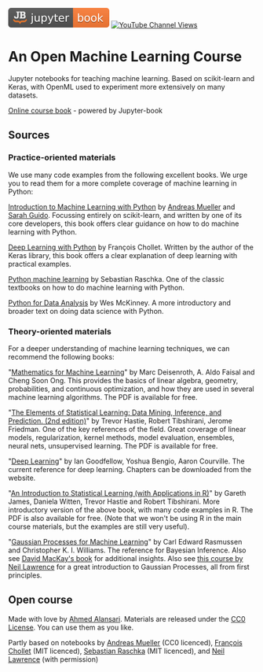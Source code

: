[![Jupyter Book Badge](https://raw.githubusercontent.com/executablebooks/jupyter-book/master/docs/images/badge.svg)](https://ml-course.github.io/)
[![YouTube Channel Views](https://img.shields.io/youtube/channel/views/UCurDcl-q8dkRF5WFMCW1tSA?style=social)](https://www.youtube.com/channel/UCurDcl-q8dkRF5WFMCW1tSA)


# An Open Machine Learning Course

Jupyter notebooks for teaching machine learning. Based on scikit-learn and Keras, with OpenML used to experiment more extensively on many datasets.

[Online course book](https://ml-course.github.io/) - powered by Jupyter-book

## Sources
### Practice-oriented materials
We use many code examples from the following excellent books. We urge you to read them for a more complete coverage of machine learning in Python:

[Introduction to Machine Learning with Python](http://shop.oreilly.com/product/0636920030515.do>) by [Andreas Mueller](http://amueller.io) and [Sarah Guido](https://twitter.com/sarah_guido). Focussing entirely on scikit-learn, and written by one of its core developers, this book offers clear guidance on how to do machine learning with Python.

[Deep Learning with Python](https://www.manning.com/books/deep-learning-with-python) by François Chollet. Written by the author of the Keras library, this book offers a clear explanation of deep learning with practical examples.

[Python machine learning](https://www.amazon.com/Python-Machine-Learning-Sebastian-Raschka/dp/1783555130/ref=sr_1_1?ie=UTF8&qid=1472342570&sr=8-1&keywords=sebastian+raschka) by Sebastian Raschka. One of the classic textbooks on how to do machine learning with Python.

[Python for Data Analysis](http://shop.oreilly.com/product/0636920023784.do) by Wes McKinney. A more introductory and broader text on doing data science with Python.

### Theory-oriented materials
For a deeper understanding of machine learning techniques, we can recommend the following books:

"[Mathematics for Machine Learning](https://mml-book.github.io/book/mml-book.pdf)" by Marc Deisenroth, A. Aldo Faisal and Cheng Soon Ong. This provides the basics of linear algebra, geometry, probabilities, and continuous optimization, and how they are used in several machine learning algorithms. The PDF is available for free.

"[The Elements of Statistical Learning: Data Mining, Inference, and Prediction. (2nd edition)](https://statweb.stanford.edu/~tibs/ElemStatLearn/)" by Trevor Hastie, Robert Tibshirani, Jerome Friedman. One of the key references of the field. Great coverage of linear models, regularization, kernel methods, model evaluation, ensembles, neural nets, unsupervised learning. The PDF is available for free.  

"[Deep Learning](http://www.deeplearningbook.org/)" by Ian Goodfellow, Yoshua Bengio, Aaron Courville. The current reference for deep learning. Chapters can be downloaded from the website.

"[An Introduction to Statistical Learning (with Applications in R)](http://www-bcf.usc.edu/~gareth/ISL/)" by Gareth James, Daniela Witten, Trevor Hastie and Robert Tibshirani. More introductory version of the above book, with many code examples in R. The PDF is also available for free. (Note that we won't be using R in the main course materials, but the examples are still very useful).

"[Gaussian Processes for Machine Learning](http://www.gaussianprocess.org/gpml/)" by Carl Edward Rasmussen and Christopher K. I. Williams. The reference for Bayesian Inference. Also see [David MacKay's book](http://www.inference.phy.cam.ac.uk/itila/book.html) for additional insights. Also see [this course by Neil Lawrence](http://inverseprobability.com/mlai2015/) for a great introduction to Gaussian Processes, all from first principles.

## Open course
Made with love by [Ahmed Alansari](https://joaquinvanschoren.github.io/). 
Materials are released under the [CC0 License](https://creativecommons.org/share-your-work/public-domain/cc0). You can use them as you like.

Partly based on notebooks by [Andreas Mueller](https://github.com/amueller/introduction_to_ml_with_python) (CC0 licenced),
[François Chollet](https://github.com/fchollet/deep-learning-with-python-notebooks) (MIT licenced),
[Sebastian Raschka](https://github.com/rasbt/python-machine-learning-book-2nd-edition) (MIT licenced), and
[Neil Lawrence](https://github.com/lawrennd/talks) (with permission)
